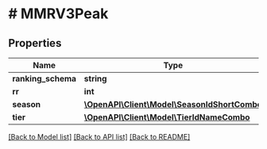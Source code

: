 # # MMRV3Peak

## Properties

Name | Type | Description | Notes
------------ | ------------- | ------------- | -------------
**ranking_schema** | **string** |  |
**rr** | **int** |  |
**season** | [**\OpenAPI\Client\Model\SeasonIdShortCombo**](SeasonIdShortCombo.md) |  |
**tier** | [**\OpenAPI\Client\Model\TierIdNameCombo**](TierIdNameCombo.md) |  |

[[Back to Model list]](../../README.md#models) [[Back to API list]](../../README.md#endpoints) [[Back to README]](../../README.md)
